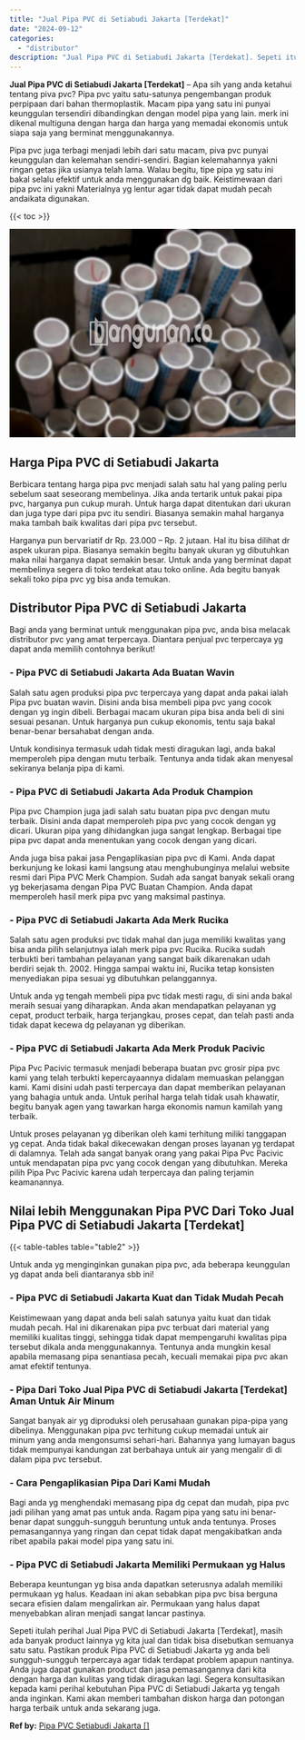 ```yaml
---
title: "Jual Pipa PVC di Setiabudi Jakarta [Terdekat]"
date: "2024-09-12"
categories: 
  - "distributor"
description: "Jual Pipa PVC di Setiabudi Jakarta [Terdekat]. Sepeti itulah perihal Jual Pipa PVC di Setiabudi Jakarta [Terdekat], masih ada banyak product lainnya yg kit..."
---
```


**Jual Pipa PVC di Setiabudi Jakarta \[Terdekat\]** – Apa sih yang anda ketahui tentang piva pvc? Pipa pvc yaitu satu-satunya pengembangan produk perpipaan dari bahan thermoplastik. Macam pipa yang satu ini punyai keunggulan tersendiri dibandingkan dengan model pipa yang lain. merk ini dikenal multiguna dengan harga dan harga yang memadai ekonomis untuk siapa saja yang berminat menggunakannya.

Pipa pvc juga terbagi menjadi lebih dari satu macam, piva pvc punyai keunggulan dan kelemahan sendiri-sendiri. Bagian kelemahannya yakni ringan getas jika usianya telah lama. Walau begitu, tipe pipa yg satu ini bakal selalu efektif untuk anda menggunakan dg baik. Keistimewaan dari pipa pvc ini yakni Materialnya yg lentur agar tidak dapat mudah pecah andaikata digunakan.

{{< toc >}}

![Jual Pipa PVC di Setiabudi Jakarta [Terdekat]](/images/jaul-pipa-pvc-12.png)

## Harga Pipa PVC di Setiabudi Jakarta

Berbicara tentang harga pipa pvc menjadi salah satu hal yang paling perlu sebelum saat seseorang membelinya. Jika anda tertarik untuk pakai pipa pvc, harganya pun cukup murah. Untuk harga dapat ditentukan dari ukuran dan juga type dari pipa pvc itu sendiri. Biasanya semakin mahal harganya maka tambah baik kwalitas dari pipa pvc tersebut.

Harganya pun bervariatif dr Rp. 23.000 – Rp. 2 jutaan. Hal itu bisa dilihat dr aspek ukuran pipa. Biasanya semakin begitu banyak ukuran yg dibutuhkan maka nilai harganya dapat semakin besar. Untuk anda yang berminat dapat membelinya segera di toko terdekat atau toko online. Ada begitu banyak sekali toko pipa pvc yg bisa anda temukan.

## Distributor Pipa PVC di Setiabudi Jakarta

Bagi anda yang berminat untuk menggunakan pipa pvc, anda bisa melacak distributor pvc yang amat terpercaya. Diantara penjual pvc terpercaya yg dapat anda memilih contohnya berikut!

### \- Pipa PVC di Setiabudi Jakarta Ada Buatan Wavin

Salah satu agen produksi pipa pvc terpercaya yang dapat anda pakai ialah Pipa pvc buatan wavin. Disini anda bisa membeli pipa pvc yang cocok dengan yg ingin dibeli. Berbagai macam ukuran pipa bisa anda beli di sini sesuai pesanan. Untuk harganya pun cukup ekonomis, tentu saja bakal benar-benar bersahabat dengan anda.

Untuk kondisinya termasuk udah tidak mesti diragukan lagi, anda bakal memperoleh pipa dengan mutu terbaik. Tentunya anda tidak akan menyesal sekiranya belanja pipa di kami.

### \- Pipa PVC di Setiabudi Jakarta Ada Produk Champion

Pipa pvc Champion juga jadi salah satu buatan pipa pvc dengan mutu terbaik. Disini anda dapat memperoleh pipa pvc yang cocok dengan yg dicari. Ukuran pipa yang dihidangkan juga sangat lengkap. Berbagai tipe pipa pvc dapat anda menentukan yang cocok dengan yang dicari.

Anda juga bisa pakai jasa Pengaplikasian pipa pvc di Kami. Anda dapat berkunjung ke lokasi kami langsung atau menghubunginya melalui website resmi dari Pipa PVC Merk Champion. Sudah ada sangat banyak sekali orang yg bekerjasama dengan Pipa PVC Buatan Champion. Anda dapat memperoleh hasil merk pipa pvc yang maksimal pastinya.

### \- Pipa PVC di Setiabudi Jakarta Ada Merk Rucika

Salah satu agen produksi pvc tidak mahal dan juga memiliki kwalitas yang bisa anda pilih selanjutnya ialah merk pipa pvc Rucika. Rucika sudah terbukti beri tambahan pelayanan yang sangat baik dikarenakan udah berdiri sejak th. 2002. Hingga sampai waktu ini, Rucika tetap konsisten menyediakan pipa sesuai yg dibutuhkan pelanggannya.

Untuk anda yg tengah membeli pipa pvc tidak mesti ragu, di sini anda bakal meraih sesuai yang diharapkan. Anda akan mendapatkan pelayanan yg cepat, product terbaik, harga terjangkau, proses cepat, dan telah pasti anda tidak dapat kecewa dg pelayanan yg diberikan.

### \- Pipa PVC di Setiabudi Jakarta Ada Merk Produk Pacivic

Pipa Pvc Pacivic termasuk menjadi beberapa buatan pvc grosir pipa pvc kami yang telah terbukti kepercayaannya didalam memuaskan pelanggan kami. Kami disini udah pasti terpercaya dan dapat memberikan pelayanan yang bahagia untuk anda. Untuk perihal harga telah tidak usah khawatir, begitu banyak agen yang tawarkan harga ekonomis namun kamilah yang terbaik.

Untuk proses pelayanan yg diberikan oleh kami terhitung miliki tanggapan yg cepat. Anda tidak bakal dikecewakan dengan proses layanan yg terdapat di dalamnya. Telah ada sangat banyak orang yang pakai Pipa Pvc Pacivic untuk mendapatan pipa pvc yang cocok dengan yang dibutuhkan. Mereka pilih Pipa Pvc Pacivic karena udah terpercaya dan paling terjamin keamanannya.

## Nilai lebih Menggunakan Pipa PVC Dari Toko Jual Pipa PVC di Setiabudi Jakarta \[Terdekat\]

{{< table-tables table="table2" >}}

Untuk anda yg menginginkan gunakan pipa pvc, ada beberapa keunggulan yg dapat anda beli diantaranya sbb ini!

### \- Pipa PVC di Setiabudi Jakarta Kuat dan Tidak Mudah Pecah

Keistimewaan yang dapat anda beli salah satunya yaitu kuat dan tidak mudah pecah. Hal ini dikarenakan pipa pvc terbuat dari material yang memiliki kualitas tinggi, sehingga tidak dapat mempengaruhi kwalitas pipa tersebut dikala anda menggunakannya. Tentunya anda mungkin kesal apabila memasang pipa senantiasa pecah, kecuali memakai pipa pvc akan amat efektif tentunya.

### \- Pipa Dari Toko Jual Pipa PVC di Setiabudi Jakarta \[Terdekat\] Aman Untuk Air Minum

Sangat banyak air yg diproduksi oleh perusahaan gunakan pipa-pipa yang dibelinya. Menggunakan pipa pvc terhitung cukup memadai untuk air minum yang anda mengonsumsi sehari-hari. Bahannya yang lumayan bagus tidak mempunyai kandungan zat berbahaya untuk air yang mengalir di di dalam pipa pvc tersebut.

### \- Cara Pengaplikasian Pipa Dari Kami Mudah

Bagi anda yg menghendaki memasang pipa dg cepat dan mudah, pipa pvc jadi pilihan yang amat pas untuk anda. Ragam pipa yang satu ini benar-benar dapat sungguh-sungguh beruntung untuk anda tentunya. Proses pemasangannya yang ringan dan cepat tidak dapat mengakibatkan anda ribet apabila pakai model pipa yang satu ini.

### \- Pipa PVC di Setiabudi Jakarta Memiliki Permukaan yg Halus

Beberapa keuntungan yg bisa anda dapatkan seterusnya adalah memiliki permukaan yg halus. Keadaan ini akan sebabkan pipa pvc bisa berguna secara efisien dalam mengalirkan air. Permukaan yang halus dapat menyebabkan aliran menjadi sangat lancar pastinya.

Sepeti itulah perihal Jual Pipa PVC di Setiabudi Jakarta \[Terdekat\], masih ada banyak product lainnya yg kita jual dan tidak bisa disebutkan semuanya satu satu. Pastikan produk Pipa PVC di Setiabudi Jakarta yg anda beli sungguh-sungguh terpercaya agar tidak terdapat problem apapun nantinya. Anda juga dapat gunakan product dan jasa pemasangannya dari kita dengan harga dan kulitas yang tidak diragukan lagi. Segera konsultasikan kepada kami perihal kebutuhan Pipa PVC di Setiabudi Jakarta yg tengah anda inginkan. Kami akan memberi tambahan diskon harga dan potongan harga terbaik untuk anda sekarang juga.

**Ref by:** [Pipa PVC Setiabudi Jakarta []](https://id.wikipedia.org/wiki/Pipa)
